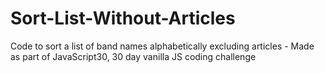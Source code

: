 # Sort-List-Without-Articles
Code to sort a list of band names alphabetically excluding articles - Made as part of JavaScript30, 30 day vanilla JS coding challenge
